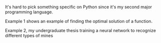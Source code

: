 It's hard to pick something specific on Python since it's my second major programming language.

Example 1 shows an example of finding the optimal solution of a function.

Example 2, my undergraduate thesis training a neural network to recognize different types of mines